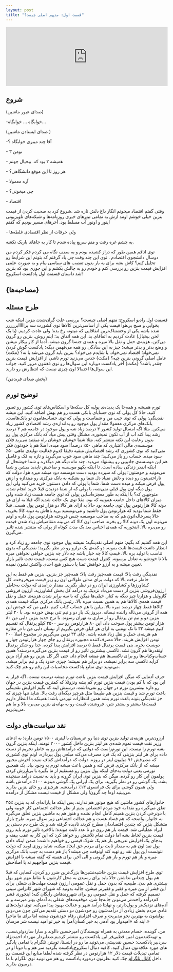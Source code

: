 ```yaml
---
layout: post
title: "قسمت اول: متهم اصلی چیست؟"
---
```


<iframe sandbox="allow-same-origin allow-scripts allow-top-navigation allow-popups allow-forms" scrolling="no" width="100%" height="185" frameborder="0" src="https://embed.radiopublic.com/e?if=scrooge-podcast-Wka3nl&ge=s1!f7f4bc13bb04d5d9e7b9d3be25e6283e5091df98"></iframe>


## شروع
(صدای عبور ماشین)

-خوابگاه …
خوابگاه…

(صدای ایستادن ماشین )

-آقا چند میبری خوابگاه ؟

\- ۳ تومن

\- همیشه ۲ بود که. بیخیال جهنم

\- هر روز تا این موقع دانشگاهی؟

\- آره معمولا

\- چی میخونی؟

\- اقتصاد

وقتی گفتم اقتصاد میخونم انگار داغ دلش تازه شد .شروع کرد به صحبت کردن از قیمت بنزین خیلی خوشم اومد ازش به تمامی تیترهای خبری روزنامه‌ها و شبکه‌های تلویزیونی اینور و اونور آب مسلط بود.
آخرهای مسیر بودیم که گفتم

\-  ولی حرفات از نظر اقتصادی غلطه‌ها

یه چشم غره رفت و منم سریع پیاده شدم تا کار به جاهای باریک نکشه.


توی اتاقم همین طور که دراز کشیده بودم و به سقف نگاه می کردم فکر کردم من دوسال دانشجوی اقتصادم . توی این چند وقت چی یاد گرفتم که بتونم این شرایط رو تحلیل کنم؟ کاش بشه برای یه بار بدون تعصب های سیاسی بیام و به صورت علمی افزایش قیمت بنزین رو بررسی کنم و خودم رو به چالش بکشم و این جوری بود که بنزین شد داستان قسمت اول پادکست اسکروج!

## {مصاحبه‌ها}

## طرح مسئله
قسمت اول رادیو اسکروج: متهم اصلی چیست؟ بررسی علت گران‌شدن بنزین
اینکه شب بخوابی و صبح بی‌هوا قیمت یکی از اساسی‌ترین کالاها توی کشورت سه برااااابررررر شده باشه یکی از وحشتناک‌ترین اتفاقایی که میتونه رخ بده؛ ولی عادت کردیم. (با یک لحن بیخیال)
عادت کردیم به اتفاقای بد. این همه اتفاق بد؛ اینم روش.
بنزین رو گرون می‌کنن، هزینه‌ی حمل و نقل بالا میره و همه‌ی جنسا گرون میشه. آدما از کار بیکار میشن و وضع بدتر و بدتر میشه؛ چیز به این سادگی رو همه می‌فهمن دیگه؛ پادکست گوش کردن نمی‌خواد؛ اقتصاد نمی‌خواد.
یا شایدم می‌خواد؟ بنزین باید گرون می‌شد یا نه؟ {مکث} عامل اصلی گرونی بنزین چیه؟ {مکث} حدس می‌زنید تورم ناشی از افزایش قیمت بنزین چقدر باشه؟ {مکث}
آخر پادکست دوباره این سوال‌ها رو توی ذهنتون مرور کنید. جواب این سوال‌ها احتمالا اون چیزی نیست که انتظارش رو دارید.

{پخش صدای فریدمن}

## توضیح تورم
تورم همیشه و همه‌جا یک پدیده‌ی پولیه
کل سکه‌ها و اسکناس‌های توی کشور رو تصور کنید. حالا کل پولی که توی حسابای بانکی هست رو هم بهش اضافه کنید. این میشه نقدینگی: پولی که توی جیب من و شماست و پولی که توی حساب‌هامون تو بانک‌هاست.
بانک‌های مرکزی معمولا مقدار پول موجود رو به‌اندازه‌ی رشد اقتصادی کشور زیاد می‌کنن. مثلا اگه امسال تولید کشور ۳ درصد زیاد شه و پول موجود در جامعه هم ۳ درصد رشد پیدا کنه آب از آب تکون نمیخوره. مشکل وقتی پیش میاد که بانک مرکزی پول رو بدون رعایت این نکته منتشر کنه.
مثلا شما خوشان خوشان راه میفتید می‌رید فلان موسسه‌ی مالی اعتباری که ماهی ۵۰٪ درصد!! سود میده. اصلا هم با خودتون فکر نمی‌کنید که توی کشوری که رشد اقتصادیش منفیه دقیقا کدوم فعالیت تولیدی ماهی ۵۰٪ سود میده. حساب رو باز می‌کنید؛ چند ماهی سود خوب می‌گیرید و تازه به فک و فامیل هم این موسسه‌ی جادویی رو پیشنهاد می‌دید. چند ماه دیگه هم میگذره و شما خوشحال از اینکه انقدر زندگی ساده است. تا اینکه یکهو موسسه و صاحبش ناپدید میشن و شما می‌مونید و حوضتون؛ پولی که سپرده بودید دست موسسه دود میشه میره هوا.
دولت که ناراحتی‌تون رو دیده و دلش نمیاد دل شما رو بشکنه به بانک مرکزی رو میندازه و ازش پول قرض میکنه و میده دست شما. شما با پولی که دادن دستتون خرید می‌کنید ولی این پول دیگه اون پول قبلی نمی‌شه، با پولی که از شما دزدیدن قبلا خرید انجام شده. متوجهین که؟ با اینکه به طور معجزه‌آسایی پولی که توی جامعه هست زیاد شده ولی میزان کالاهای داخل جامعه همونیه که بود. مثلا توی یک حالت شدید اگه قبلا به ازای هر دونه کالا هزارتومن پول توی جامعه بود حالا به ازای هر کالا دو هزار تومن پول هست. قبلا فقط شما بودید که هزارتومن پول داشتید و می‌تونستید برید باهاش یه دونه کالا بخرید، حالا پسرخاله‌اتون هم که به صاحب موسسه جنس فروخته هزارتومن پول داره و اونم می‌تونه اون یک دونه کالا رو بخره. صاحب اون کالا که می‌بینه متقاضیاش زیاد شدن قیمت رو می‌بره بالا. اینجوریه که همه‌ی اجناس بعد یک مدت کوتاه از پولی که منتشر شده تاثیر می‌گیرن.

این همه گفتیم که بگیم: متهم اصلی نقدینگیه؛ نمیشه پول موجود توی جامعه رو زیاد کرد و انتظار داشت قیمت‌ها ثابت بمونه. دو کفه‌ی یک ترازو رو در نظر بگیرید؛ نقدینگی که بدون تناسب با تولید بره بالا، قیمتِ کالا چه خیار باشه چه دلار چه بنزین خواهی نخواهی میره بالا تا خودشو به تعادل برسونه. کنترل قیمت دست هیچ کس نیست. قیمت تحت تاثیر بازار تعیین میشه و به آرزو خواهش تمنا یا دستور هیچ احدی واکنش نشون نمیده.

نقدینگی رفت بالا؛ قیمت همه‌چیز رفت بالا؛ همه‌چیز جز بنزین. بنزین هم فقط به این خاطر نرفت بالا که دولت برای مدتی طولانی اون رو زیر قیمت می‌فروخت. کل کشاورزها و کشاورزی ایران رو در نظر بگیرید. مقدار درآمدی که دولت به‌خاطر ارزون‌فروشی بنزین از دست می‌داد نزدیک به درآمد کل بخش کشاورزیه. ارزون فروشی گازوئیل و هزارتا چیز دیگه به کنار.
خیلی‌ها میگن که با سه برابر شدن هزینه‌ی حمل و نقل قیمت همه‌ی کالاها هم به همین نسبت میره بالا. رئیس بانک مرکزی میگه قیمت همه‌ی کالاها فقط چهار درصد میره بالا. بیاین با هم حساب کتاب کنیم.
دایی من که خودش این همه از گرونی می‌ناله راننده نیسانه. دیروز یک بار دو و نیم تنی بهش خورده بود. با ۴۰ لیتر بنزین دو و نیم تن پرتقال رو از ساری به تهران رسوند. با نرخ جدید بنزین دایی من ۸۰ هزار تومن بیشتر پول سوخت داد، این ۸۰ هزارتومن رو سر ۲۵۰۰ کیلو پرتقال که تقسیم کنیم میشه ۳۲ تا تک تومنی به ازای هر کیلو. فرض بگیریم از نیسان دایی من تا درِ مغازه هم هزینه‌ی حمل و نقل زیاد شده باشه. جای ۳۲ تومن می‌گیریم در مجموع اصلا ۲۰۰ تومن افزایش هزینه. حالا مصرف‌کننده مجبوره پرتقال رو جای چهار هزارتومن چهار و دویست بخره. ینی قیمت پرتقال فقط ۵ درصد افزایش پیدا کرده. خدا رو شکر پرتقال اونقدرها هم گرون نشد.
تاکسی بیشترین تاثیر رو از قیمت بنزین می‌گیره درسته؟ همین حساب‌وکتاب‌ها رو برای تاکسی‌ها هم میشه انجام داد. حتی اگر کل بنزین رو هم آزاد بزنن کرایه تاکسی سه برابر نمیشه، دو برابر هم نمیشه؛ چیزی حدود یک و نیم برابر میشه. می‌تونید توی منابع پادکست محاسبات این رقم رو هم چک کنید.

حرف آدمایی که میگن افزایش قیمت بنزین باعث تورم میشه درست نیست. اگه قرار به این بود که با کم بودن قیمت بنزین تورم کم بشه ونزوئلا که کمترین قیمت بنزین در جهان رو داره بیشترین تورم در جهان رو نمی‌داشت. درستش اینه که بگیم افزایش نقدینگی باعث تورم شد و قیمت بنزین هم طبیعتا مثل هرچیز دیگه‌ای رفت بالا. شاید تنها چیزی که جز نقدینگی بتونه باعث تورم بشه همین انتظارات تورمی باشه؛ همینکه ما انتظار داریم قیمت‌ها بیشتر و بیشتر شن، فروشنده قیمت رو به بهانه‌ی بنزین می‌بره بالا و ما هم می‌پذیریم.

## نقد سیاست‌های دولت

ارزون‌ترین هزینه‌ی تولید بنزین توی دنیا رو عربستان با لیتری ۱۵۰۰ تومن داره؛ به ادعای وزیر نفت قیمت تموم شده‌ی هر لیتر بنزین داخل کشور ۲۰۰۰ تومنه. اینکه بنزین گرون بشه تورم زا نیست. این تورم‌زاست که دولتی که درآمدهاش رو به خاطر تحریم از دست داده برای هر لیتر بنزینی که یک فرد مصرف می‌کنه مبلغی پول بپردازه، اونم توی کشوری که مصرفش ۹۶ میلیون لیتر در روزه. دولت که درآمداش کفاف نمیده آخرش مجبور میشه که از بانک مرکزی قرض کنه و همین باعث میشه تورم به وجود بیاد. یک همچین تورمی یعنی دولت به‌جای اینکه پول بنزین رو مستقیم از ما بگیره با بی‌ارزش کردن پولمون این کار رو کرده.
میگن که بنزین توی ایران گرونه و باید به نسبت درآمد سنجیده بشه. یک گوشی رو در نظر بگیرید. برای یک ایرانی یک گوشی میتونه ۱۰۰٪ درآمدش باشه ولی همون گوشی برای یک فرانسوی ۱۳٪ درآمدشه. هرچیزی رو جای بنزین بذارید می‌بینید اوه! چه گرون! ولی مشکل از قیمت نیست مشکل از درآمده.

۴۵٪ خانوارهای کشور ماشین که هیچ موتور هم ندارند. پس اینکه ما یارانه‌ای که به بنزین تعلق می‌گیره رو نقدا به خود مردم اختصاص بدیم از نظر عدالت اجتماعی کار خوبیه ولی با دونرخی کردن بنزین همینم کامل انجام نشده و هنوز هم به ماشین بنزین تعلق می‌گیره نه خانوار. واضحه که هم فساد هست و هم عدالت اجتماعی زیر سوال میره. طرح بازار متشکل بنزین که چندین اقتصاددان مطرح کردند نادیده گرفته شد و یک طرح دم دستی پر ایراد عملیاتی شد. قیمت باز هم روی دو تا عدد ثابت مونده؛ بالاخره تاثیر تورم باید روی قیمت بنزین لحاظ بشه اما دولت تمام تلاشش رو خواهد کرد که این کار به عقب بیفته و به‌جای یک افزایش تدریجی باز هم یک شوک قیمتی رو خواهیم داشت؛ ضمن اینکه دادن پول نقد اون هم به مقدار ثابت برای مردم حق ایجاد میکنه، شاید روزی اومد که دولت نتونست این پول نقد رو تهیه کنه اونوقت چی میشه؟ باز هم دست به جیب بانک مرکزی میره و باز هم تورم و باز هم گرونی و الی آخر. برای همینه که گفته میشه با افزایش قیمت بنزین مواجهیم نه با اصلاحش. 

توی طرح افزایش قیمت بنزین حاشیه‌نشین‌ها بزرگ‌ترین ضرر رو کردن، کسایی که قبلا هم پول چندانی نداشتن حالا باید برای رسیدن به محل کارشون یا نقاط مهم شهر پول بیشتری هم بدن. طبیعیه که بدون حمل و نقل عمومی ارزون قیمت مهلت‌های شغلی برای این قشر از بین میره و فقیر و فقیرتر میشن.
جالبه بدونید که شورای شهر کانزاس سیتی تصمیم گرفته که حمل و نقل عمومی رو برای شهروندهاش رایگان کنه؛ اینجوری قشر کم‌درآمد راحت‌تر می‌تونن جابه‌جا شن، موقعیت‌های شغلی به آدمای بهتر میرسه و نه آدم‌های نزدیک‌تر و پول‌دارتر، و نهایتا درآمد شهر و عدالت بهبود پیدا می‌کنه.
توی دولت‌های عادی مردم بخش زیادی از درآمدشون رو خودشون دو دستی تقدیم می‌کنن چون می‌دونن پولشون به بهترین نحو مدیریت و صرف افزایش رفاه خودشون میشه اما برای ما ماجرا اینه که «امیدوار بود آدمی به خیر کسان/مرا به خیر تو امید نیست شر مرسان.»

                   
من، گوینده، حسام معدنی به همراه نویسندگان امیرحسین دالوند و سارا ساردوئی‌نسب، و تهیه‌کنندمون امین قطبی‌فر این پادکست رو منتشر کردیم.صدابردار مهرداد احمدنژاد سردبیر پادکست: حسین نقدبیشی
می‌تونید ما رو در اینستا، توییتر، تلگرام یا تمامی پادگیر های مورد علاقه‌تون دنبال کنید. کافیه دنبال اسکروج‌پادکست بگردید سر هم و با دوتا او
 در تمامی تبدیلات قیمت دلار ۱۲ هزارتومن در نظر گرفته شده لطفا منابع این قسمت رو داخل [کانال تلگرام] چک کنید نظرتون درمورد پادکست رو هم می تونید توی تلگرام با ما درمیون بذارید.

[کانال تلگرام]: https://t.me/scroogepodcast
